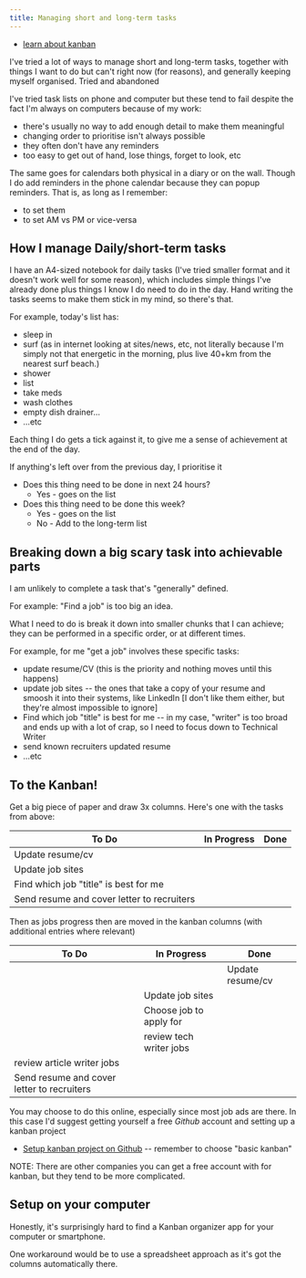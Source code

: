 ```yaml
---
title: Managing short and long-term tasks
---
```


* [learn about kanban](https://en.wikipedia.org/wiki/Kanban_(development))

I've tried a lot of ways to manage short and long-term tasks, together with things I want to do but can't right now (for reasons), and generally keeping myself organised.
Tried and abandoned

I've tried task lists on phone and computer but these tend to fail despite the fact I'm always on computers because of my work:

* there's usually no way to add enough detail to make them meaningful
* changing order to prioritise isn't always possible
* they often don't have any reminders
* too easy to get out of hand, lose things, forget to look, etc

The same goes for calendars both physical in a diary or on the wall. Though I do add reminders in the phone calendar because they can popup reminders. That is, as long as I remember:
* to set them
* to set AM vs PM or vice-versa

## How I manage Daily/short-term tasks

I have an A4-sized notebook for daily tasks (I've tried smaller format and it doesn't work well for some reason), which includes simple things I've already done plus things I know I do need to do in the day. Hand writing the tasks seems to make them stick in my mind, so there's that.

For example, today's list has:

* sleep in
* surf (as in internet looking at sites/news, etc, not literally because I'm simply not that energetic in the morning, plus live 40+km from the nearest surf beach.)
* shower
* list
* take meds
* wash clothes
* empty dish drainer...
* ...etc

Each thing I do gets a tick against it, to give me a sense of achievement at the end of the day.

If anything's left over from the previous day, I prioritise it

* Does this thing need to be done in next 24 hours?
  * Yes - goes on the list
* Does this thing need to be done this week?
  * Yes - goes on the list
  * No - Add to the long-term list

## Breaking down a big scary task into achievable parts

I am unlikely to complete a task that's "generally" defined.

For example: "Find a job" is too big an idea.

What I need to do is break it down into smaller chunks that I can achieve; they can be performed in a specific order, or at different times.

For example, for me "get a job" involves these specific tasks:

* update resume/CV (this is the priority and nothing moves until this happens)
* update job sites -- the ones that take a copy of your resume and smoosh it into their systems, like LinkedIn [I don't like them either, but they're almost impossible to ignore]
*  Find which job "title" is best for me -- in my case, "writer" is too broad and ends up with a lot of crap, so I need to focus down to Technical Writer
* send known recruiters updated resume
* ...etc

## To the Kanban!

Get a big piece of paper and draw 3x columns. Here's one with the tasks from above:

| To Do | In Progress | Done |
|---|---|---|
| Update resume/cv |  |  |
| Update job sites |  |  |
| Find which job "title" is best for me |  |  |
| Send resume and cover letter to recruiters |  |  |

Then as jobs progress then are moved in the kanban columns (with additional entries where relevant)

| To Do | In Progress | Done |
|---|---|---|
|  |  | Update resume/cv |
|  | Update job sites |  |
|  | Choose job to apply for |  |
|  | review tech writer jobs |  |
| review article writer jobs |  |  |
| Send resume and cover letter to recruiters |  |  |

You may choose to do this online, especially since most job ads are there. In this case I'd suggest getting yourself a free *Github*  account and setting up a kanban project

* [Setup kanban project on Github](https://docs.github.com/en/issues/organizing-your-work-with-project-boards/managing-project-boards/creating-a-project-board) -- remember to choose "basic kanban"

NOTE: There are other companies you can get a free account with for kanban, but they tend to be more complicated.

## Setup on your computer

Honestly, it's surprisingly hard to find a Kanban organizer app for your computer or smartphone.

One workaround would be to use a spreadsheet approach as it's got the columns automatically there.
